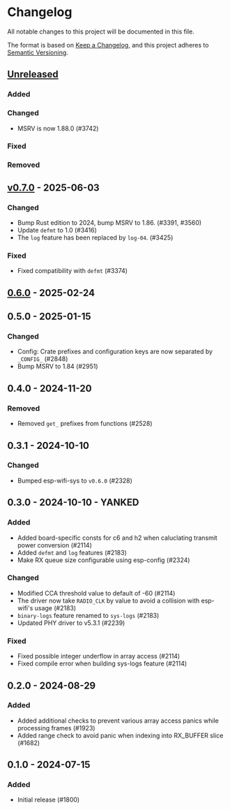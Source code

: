 # Changelog

All notable changes to this project will be documented in this file.

The format is based on [Keep a Changelog](https://keepachangelog.com/en/1.0.0/),
and this project adheres to [Semantic Versioning](https://semver.org/spec/v2.0.0.html).

## [Unreleased]

### Added


### Changed

- MSRV is now 1.88.0 (#3742)

### Fixed


### Removed


## [v0.7.0] - 2025-06-03

### Changed

- Bump Rust edition to 2024, bump MSRV to 1.86. (#3391, #3560)
- Update `defmt` to 1.0 (#3416)
- The `log` feature has been replaced by `log-04`. (#3425)

### Fixed

- Fixed compatibility with `defmt` (#3374)

## [0.6.0] - 2025-02-24

## 0.5.0 - 2025-01-15

### Changed

- Config: Crate prefixes and configuration keys are now separated by `_CONFIG_` (#2848)
- Bump MSRV to 1.84 (#2951)

## 0.4.0 - 2024-11-20

### Removed

- Removed `get_` prefixes from functions (#2528)

## 0.3.1 - 2024-10-10

### Changed

- Bumped esp-wifi-sys to `v0.6.0` (#2328)

## 0.3.0 - 2024-10-10 - YANKED

### Added

- Added board-specific consts for c6 and h2 when caluclating transmit power conversion (#2114)
- Added `defmt` and `log` features (#2183)
- Make RX queue size configurable using esp-config (#2324)

### Changed

- Modified CCA threshold value to default of -60 (#2114)
- The driver now take `RADIO_CLK` by value to avoid a collision with esp-wifi's usage (#2183)
- `binary-logs` feature renamed to `sys-logs` (#2183)
- Updated PHY driver to v5.3.1 (#2239)

### Fixed

- Fixed possible integer underflow in array access (#2114)
- Fixed compile error when building sys-logs feature (#2114)

## 0.2.0 - 2024-08-29

### Added

- Added additional checks to prevent various array access panics while processing frames (#1923)
- Added range check to avoid panic when indexing into RX_BUFFER slice (#1682)

## 0.1.0 - 2024-07-15

### Added

- Initial release (#1800)

[0.6.0]: https://github.com/esp-rs/esp-hal/releases/tag/esp-ieee802154-v0.6.0
[v0.7.0]: https://github.com/esp-rs/esp-hal/compare/esp-ieee802154-v0.6.0...esp-ieee802154-v0.7.0
[Unreleased]: https://github.com/esp-rs/esp-hal/compare/esp-ieee802154-v0.7.0...HEAD
